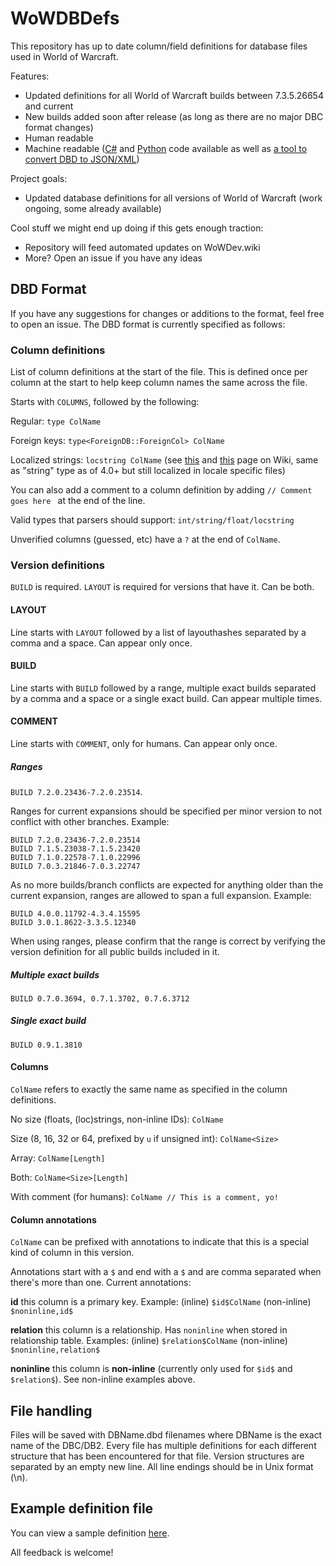 # WoWDBDefs
This repository has up to date column/field definitions for database files used in World of Warcraft.

Features:
- Updated definitions for all World of Warcraft builds between 7.3.5.26654 and current
- New builds added soon after release (as long as there are no major DBC format changes)
- Human readable
- Machine readable ([C#](https://github.com/wowdev/WoWDBDefs/tree/master/code/C%23) and [Python](https://github.com/wowdev/WoWDBDefs/tree/master/code/Python) code available as well as [a tool to convert DBD to JSON/XML](https://github.com/wowdev/WoWDBDefs/tree/master/code/C%23/DBDefsConverter))

Project goals:
- Updated database definitions for all versions of World of Warcraft (work ongoing, some already available)

Cool stuff we might end up doing if this gets enough traction:
- Repository will feed automated updates on WoWDev.wiki
- More? Open an issue if you have any ideas

## DBD Format
If you have any suggestions for changes or additions to the format, feel free to open an issue. The DBD format is currently specified as follows:

### Column definitions
List of column definitions at the start of the file. This is defined once per column at the start to help keep column names the same across the file.

Starts with ```COLUMNS```, followed by the following:

Regular: ```type ColName```

Foreign keys: ```type<ForeignDB::ForeignCol> ColName```

Localized strings: ```locstring ColName``` (see [this](https://wowdev.wiki/Common_Types#langstringref) and [this](https://wowdev.wiki/Localization) page on Wiki, same as "string" type as of 4.0+ but still localized in locale specific files)

You can also add a comment to a column definition by adding ```// Comment goes here ``` at the end of the line.

Valid types that parsers should support: ```int/string/float/locstring```

Unverified columns (guessed, etc) have a ```?``` at the end of ```ColName```.

### Version definitions

```BUILD``` is required. ```LAYOUT``` is required for versions that have it. Can be both.

#### LAYOUT
Line starts with ```LAYOUT``` followed by a list of layouthashes separated by a comma and a space. Can appear only once.

#### BUILD
Line starts with ```BUILD``` followed by a range, multiple exact builds separated by a comma and a space or a single exact build. Can appear multiple times.

#### COMMENT
Line starts with ```COMMENT```, only for humans. Can appear only once.

##### Ranges
```BUILD 7.2.0.23436-7.2.0.23514```.

Ranges for current expansions should be specified per minor version to not conflict with other branches. Example:
```
BUILD 7.2.0.23436-7.2.0.23514
BUILD 7.1.5.23038-7.1.5.23420
BUILD 7.1.0.22578-7.1.0.22996
BUILD 7.0.3.21846-7.0.3.22747
```

As no more builds/branch conflicts are expected for anything older than the current expansion, ranges are allowed to span a full expansion. Example:
```
BUILD 4.0.0.11792-4.3.4.15595
BUILD 3.0.1.8622-3.3.5.12340
```

When using ranges, please confirm that the range is correct by verifying the version definition for all public builds included in it.

##### Multiple exact builds
```BUILD 0.7.0.3694, 0.7.1.3702, 0.7.6.3712```

##### Single exact build
```BUILD 0.9.1.3810```

#### Columns
```ColName``` refers to exactly the same name as specified in the column definitions.

No size (floats, (loc)strings, non-inline IDs): ```ColName```

Size (8, 16, 32 or 64, prefixed by ```u``` if unsigned int): ```ColName<Size>```

Array: ```ColName[Length]```

Both: ```ColName<Size>[Length]```

With comment (for humans): ```ColName // This is a comment, yo!```

#### Column annotations

```ColName``` can be prefixed with annotations to indicate that this is a special kind of column in this version.

Annotations start with a ```$``` and end with a ```$``` and are comma separated when there's more than one. Current annotations:

**id** this column is a primary key. Example: (inline) ```$id$ColName``` (non-inline) ```$noninline,id$```

**relation** this column is a relationship. Has ```noninline``` when stored in relationship table. Examples: (inline) ```$relation$ColName``` (non-inline) ```$noninline,relation$```

**noninline** this column is **non-inline** (currently only used for  ```$id$``` and ```$relation$```). See non-inline examples above.

## File handling
Files will be saved with DBName.dbd filenames where DBName is the exact name of the DBC/DB2. Every file has multiple definitions for each different structure that has been encountered for that file. Version structures are separated by an empty new line. All line endings should be in Unix format (\n).

## Example definition file
You can view a sample definition [here](https://github.com/wowdev/WoWDBDefs/blob/master/definitions/Map.dbd).

All feedback is welcome!

